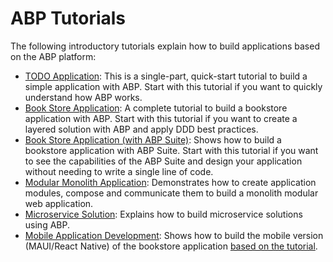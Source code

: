 # ABP Tutorials

The following introductory tutorials explain how to build applications based on the ABP platform:

* [TODO Application](todo/index.md): This is a single-part, quick-start tutorial to build a simple application with ABP. Start with this tutorial if you want to quickly understand how ABP works.
* [Book Store Application](book-store/index.md): A complete tutorial to build a bookstore application with ABP. Start with this tutorial if you want to create a layered solution with ABP and apply DDD best practices.
* [Book Store Application (with ABP Suite)](book-store-with-abp-suite/index.md): Shows how to build a bookstore application with ABP Suite. Start with this tutorial if you want to see the capabilities of the ABP Suite and design your application without needing to write a single line of code.
* [Modular Monolith Application](modular-crm/index.md): Demonstrates how to create application modules, compose and communicate them to build a monolith modular web application.
* [Microservice Solution](microservice/index.md): Explains how to build microservice solutions using ABP.
* [Mobile Application Development](mobile/index.md): Shows how to build the mobile version (MAUI/React Native) of the bookstore application [based on the tutorial](book-store/index.md).
